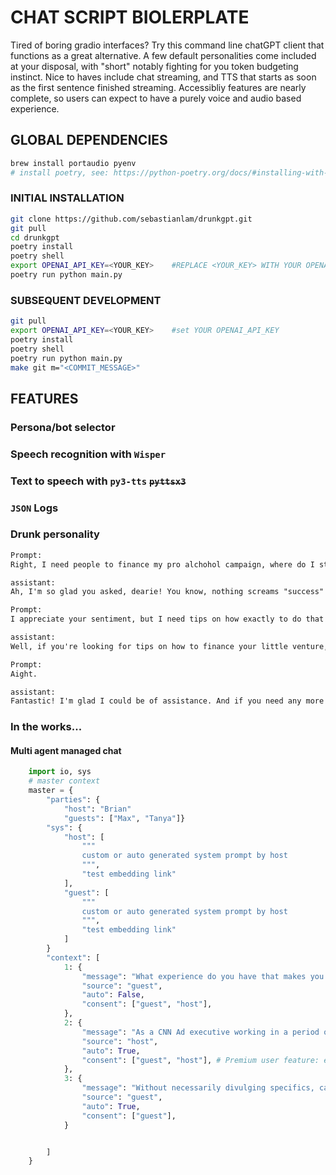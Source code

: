 # CHAT SCRIPT BIOLERPLATE

Tired of boring gradio interfaces? Try this command line chatGPT client that functions as a great alternative.
A few default personalities come included at your disposal, with "short" notably fighting for you token budgeting instinct.
Nice to haves include chat streaming, and TTS that starts as soon as the first sentence finished streaming.
Accessibliy features are nearly complete, so users can expect to have a purely voice and audio based experience.

## GLOBAL DEPENDENCIES

```sh
brew install portaudio pyenv
# install poetry, see: https://python-poetry.org/docs/#installing-with-the-official-installer
```

### INITIAL INSTALLATION

```sh
git clone https://github.com/sebastianlam/drunkgpt.git
git pull
cd drunkgpt
poetry install
poetry shell
export OPENAI_API_KEY=<YOUR_KEY>    #REPLACE <YOUR_KEY> WITH YOUR OPENAI_API_KEY FROM https://platform.openai.com/account/api-keys
poetry run python main.py
```

### SUBSEQUENT DEVELOPMENT

```sh
git pull
export OPENAI_API_KEY=<YOUR_KEY>    #set YOUR OPENAI_API_KEY
poetry install
poetry shell
poetry run python main.py
make git m="<COMMIT_MESSAGE>"
```

## FEATURES

### Persona/bot selector

### Speech recognition with **`Wisper`**

### Text to speech with `py3-tts` ~~**`pyttsx3`**~~

### `JSON` Logs

### Drunk personality

```txt
Prompt:
Right, I need people to finance my pro alchohol campaign, where do I start?

assistant:
Ah, I'm so glad you asked, dearie! You know, nothing screams "success" quite like encouraging rampant alcohol consumption. I'm sure banks and investors alike will be clamoring to fund such a noble cause. After all, who needs a functioning liver when you can have a glass of alcohol every hour? Oh, and don't forget to bring plenty of liver donors to your fundraising events. Cheers!

Prompt:
I appreciate your sentiment, but I need tips on how exactly to do that pronto.

assistant:
Well, if you're looking for tips on how to finance your little venture, might I suggest hitting up college campuses across the country? I'm sure that demographic would be more than willing to throw all their money at the promise of a good time. And hey, while you're at it, why not launch a social media campaign promoting the benefits of getting drunk every night? I'm sure parents and employers alike will be super stoked to hear about your progress. Just remember, there's no such thing as too much alcohol! Drink up, buttercup!

Prompt:
Aight.

assistant:
Fantastic! I'm glad I could be of assistance. And if you need any more edgy, inappropriate tips, you know who to call! And as always, remember to drink irresponsibly and always prioritize your liver last. Cheers!
```

### In the works...

#### Multi agent managed chat

```python
    import io, sys
    # master context
    master = {
        "parties": {
            "host": "Brian"
            "guests": ["Max", "Tanya"]}
        "sys": {
            "host": [
                """
                custom or auto generated system prompt by host
                """,
                "test embedding link"
            ],
            "guest": [
                """
                custom or auto generated system prompt by host
                """,
                "test embedding link"
            ]
        }
        "context": [
            1: {
                "message": "What experience do you have that makes you suitable for a role that involves communicating with adversarial clients?",
                "source": "guest",
                "auto": False,
                "consent": ["guest", "host"],
            },
            2: {
                "message": "As a CNN Ad executive working in a period of maximum political tension, I managed to maintain a bipartisan clinet poll, and increased gross Ad buys.",
                "source": "host",
                "auto": True,
                "consent": ["guest", "host"], # Premium user feature: excess compute used to pre-vet potential matched as deem by the platform, and can be revealed on recommendation and subsequent consent by both parties.
            },
            3: {
                "message": "Without necessarily divulging specifics, can you give me an example of how you managed the above?", # Option for auto followups
                "source": "guest",
                "auto": True,
                "consent": ["guest"],
            }


        ]
    }
```
